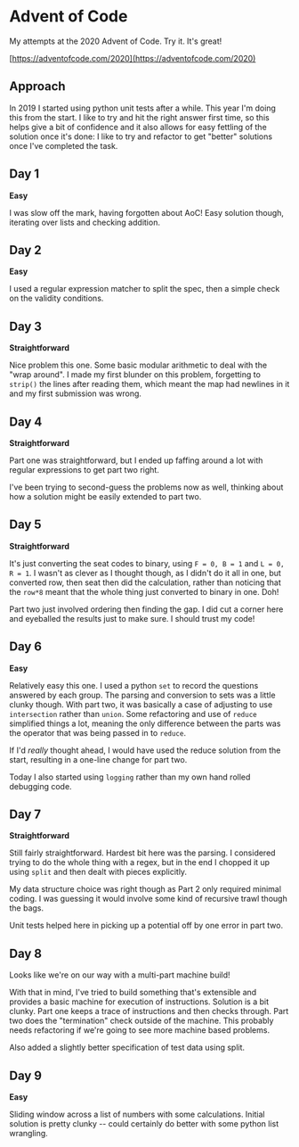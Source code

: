 # Advent of Code

My attempts at the 2020 Advent of Code. Try it. It's great!

[https://adventofcode.com/2020](https://adventofcode.com/2020)

## Approach

In 2019 I started using python unit tests after a while. This year I'm doing this from the start. I like to try and hit the right answer first time, so this helps give a bit of confidence and it also allows for easy fettling of the solution once it's done: I like to try and refactor to get "better" solutions once I've completed the task.

## Day 1

**Easy**

I was slow off the mark, having forgotten about AoC! Easy solution though, iterating over lists and checking addition.

## Day 2

**Easy**

I used a regular expression matcher to split the spec, then a simple check on the validity conditions. 

## Day 3

**Straightforward**

Nice problem this one. Some basic modular arithmetic to deal with the "wrap around". I made my first blunder on this problem, forgetting to `strip()` the lines after reading them, which meant the map had newlines in it and my first submission was wrong.

## Day 4

**Straightforward**

Part one was straightforward, but I ended up faffing around a lot with regular expressions to get part two right.

I've been trying to second-guess the problems now as well, thinking about how a solution might be easily extended to part two. 

## Day 5

**Straightforward**

It's just converting the seat codes to binary, using `F = 0, B = 1` and `L = 0, R = 1`. I wasn't as clever as I thought though, as I didn't do it all in one, but converted row, then seat then did the calculation, rather than noticing that the `row*8` meant that the whole thing just converted to binary in one. Doh!

Part two just involved ordering then finding the gap. I did cut a corner here and eyeballed the results just to make sure. I should trust my code!

## Day 6

**Easy**

Relatively easy this one. I used a python `set` to record the questions answered by each group. The parsing and conversion to sets was a little clunky though. With part two, it was basically a case of adjusting to use `intersection` rather than `union`. Some refactoring and use of `reduce` simplified things a lot, meaning the only difference between the parts was the operator that was being passed in to `reduce`.

If I'd *really* thought ahead, I would have used the reduce solution from the start, resulting in a one-line change for part two. 

Today I also started using `logging` rather than my own hand rolled debugging code. 

## Day 7

**Straightforward**

Still fairly straightforward. Hardest bit here was the parsing. I considered trying to do the whole thing with a regex, but in the end I chopped it up using `split` and then dealt with pieces explicitly.

My data structure choice was right though as Part 2 only required minimal coding. I was guessing it would involve some kind of recursive trawl though the bags.

Unit tests helped here in picking up a potential off by one error in part two.

## Day 8

Looks like we're on our way with a multi-part machine build!

With that in mind, I've tried to build something that's extensible and provides a basic machine for execution of instructions. Solution is a bit clunky. Part one keeps a trace of instructions and then checks through. Part two does the "termination" check outside of the machine. This probably needs refactoring if we're going to see more machine based problems. 

Also added a slightly better specification of test data using split.

## Day 9

**Easy**

Sliding window across a list of numbers with some calculations. Initial solution is pretty clunky -- could certainly do better with some python list wrangling.

